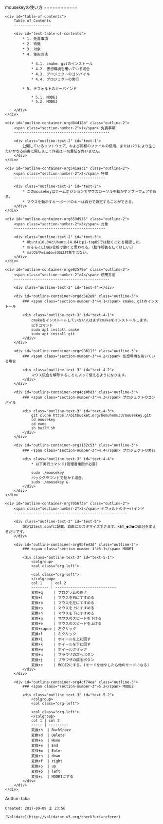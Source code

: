 <!--?xml version="1.0" encoding="utf-8"?-->

<!-- 2017-09-09 土 23:56 -->

<meta http-equiv="Content-Type" content="text/html;charset=utf-8">

<meta name="viewport" content="width=device-width, initial-scale=1">

<title>mousekeyの使い方</title>

<meta name="generator" content="Org mode">

<meta name="author" content="taka">

<div id="content">
    mousekeyの使い方
    ============

    <div id="table-of-contents">
        Table of Contents
        -----------------

        <div id="text-table-of-contents">
            * 1. 免責事項
            * 2. 特徴
            * 3. 対象
            * 4. 使用方法

                * 4.1. cmake、gitのインストール
                * 4.2. 仮想環境を用いている場合
                * 4.3. プロジェクトのコンパイル
                * 4.4. プロジェクトの実行

            * 5. デフォルトのキーバインド

                * 5.1. MODE1
                * 5.2. MODE2

        </div>
    </div>

    <div id="outline-container-orgd04d12b" class="outline-2">
        <span class="section-number-2">1</span> 免責事項
        --------------------------------------------

        <div class="outline-text-2" id="text-1">
            公開しているソフトウェア、および同梱のファイルの使用、またはバグにより生じたいかなる損害に関しまして作者は一切責任を負いません。
        </div>
    </div>

    <div id="outline-container-org541aac1" class="outline-2">
        <span class="section-number-2">2</span> 特徴
        ------------------------------------------

        <div class="outline-text-2" id="text-2">
            * このmousekeyはホームポジションでマウスカーソルを動かすソフトウェアである。
            * マウスを動かすキーボードのキーは自分で設定することができる。
        </div>
    </div>

    <div id="outline-container-org659d935" class="outline-2">
        <span class="section-number-2">3</span> 対象
        ------------------------------------------

        <div class="outline-text-2" id="text-3">
            * Ubuntu16.04とUbuntu14.04とpi-topOSでは動くことを確認した。
            * おそらくLinux全般で動くと思われる。（動作報告をしてほしい。）
            * macOSやwindowsOSは対象ではない。
        </div>
    </div>

    <div id="outline-container-orge92579e" class="outline-2">
        <span class="section-number-2">4</span> 使用方法
        --------------------------------------------

        <div class="outline-text-2" id="text-4"></div>

        <div id="outline-container-orgdc5e2e9" class="outline-3">
            ### <span class="section-number-3">4.1</span> cmake、gitのインストール

            <div class="outline-text-3" id="text-4-1">
                cmakeをインストールしていない人はまずcmakeをインストールします。
                以下コマンド
                sudo apt install cmake
                sudo apt install git
            </div>
        </div>

        <div id="outline-container-orgc98611f" class="outline-3">
            ### <span class="section-number-3">4.2</span> 仮想環境を用いている場合

            <div class="outline-text-3" id="text-4-2">
                マウス統合を解除することによって使えるようになります。
            </div>
        </div>

        <div id="outline-container-org4ce0b83" class="outline-3">
            ### <span class="section-number-3">4.3</span> プロジェクトのコンパイル

            <div class="outline-text-3" id="text-4-3">
                git clone https://bitbucket.org/hemuhemu33/mousekey.git
                cd mousekey
                cd exec
                sh build.sh
            </div>
        </div>

        <div id="outline-container-org1152c53" class="outline-3">
            ### <span class="section-number-3">4.4</span> プロジェクトの実行

            <div class="outline-text-3" id="text-4-4">
                * 以下実行コマンド(管理者権限が必要)

                sudo ./mousekey
                バックグラウンドで動かす場合、
                sudo ./mousekey &
            </div>
        </div>
    </div>

    <div id="outline-container-org70b6f3e" class="outline-2">
        <span class="section-number-2">5</span> デフォルトのキーバインド
        ----------------------------------------------------

        <div class="outline-text-2" id="text-5">
            設定はtest.confに記載。自由にカスタマイズできます。KEY_●の●の部分を変えるだけです。
        </div>

        <div id="outline-container-org9bfe43d" class="outline-3">
            ### <span class="section-number-3">5.1</span> MODE1

            <div class="outline-text-3" id="text-5-1">
                <colgroup>
                <col class="org-left">

                <col class="org-left">
                </colgroup>
                col 1    | col 2                       
                -------- | ----------------------------
                変換+q     | プログラムの終了                    
                変換+f     | マウスを右にすすめる                  
                変換+b     | マウスを左にすすめる                  
                変換+p     | マウスを上にすすめる                  
                変換+n     | マウスを下にすすめる                  
                変換+a     | マウスのスピードを下げる                
                変換+e     | マウスのスピードを上げる                
                変換+sapce | 左クリック                       
                変換+l     | 右クリック                       
                変換+i     | ホイールを上に回す                   
                変換+k     | ホイールを下に回す                   
                変換+w     | ホイールクリック                    
                変換+u     | ブラウザの次へボタン                  
                変換+j     | ブラウザの戻るボタン                  
                変換+c     | MODE2にする。(モードを増やしたら他のモードになる)
            </div>
        </div>

        <div id="outline-container-org4cf74ea" class="outline-3">
            ### <span class="section-number-3">5.2</span> MODE2

            <div class="outline-text-3" id="text-5-2">
                <colgroup>
                <col class="org-left">

                <col class="org-left">
                </colgroup>
                col 1 | col 2    
                ----- | ---------
                変換+h  | BackSpace
                変換+d  | Delete   
                変換+a  | Home     
                変換+e  | End      
                変換+m  | Enter    
                変換+n  | down     
                変換+f  | right    
                変換+p  | up       
                変換+b  | left     
                変換+c  | MODE1にする 
            </div>
        </div>
    </div>
</div>

<div id="postamble" class="status">
    Author: taka

    Created: 2017-09-09 土 23:56

    [Validate](http://validator.w3.org/check?uri=referer)
</div>
